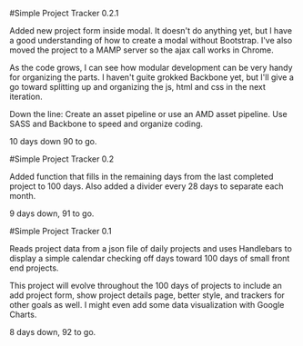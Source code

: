 #Simple Project Tracker 0.2.1

Added new project form inside modal. It doesn't do anything yet, but I have a good understanding of how to create a modal without Bootstrap. I've also moved the project to a MAMP server so the ajax call works in Chrome.

As the code grows, I can see how modular development can be very handy for organizing the parts. I haven't guite grokked Backbone yet, but I'll give a go toward splitting up and organizing the js, html and css in the next iteration.

Down the line:
Create an asset pipeline or use an AMD asset pipeline. 
Use SASS and Backbone to speed and organize coding.

10 days down 90 to go.


#Simple Project Tracker 0.2

Added function that fills in the remaining days from the last completed project to 100 days. Also added a divider every 28 days to separate each month.

9 days down, 91 to go.

#Simple Project Tracker 0.1

Reads project data from a json file of daily projects and uses Handlebars to display a simple calendar checking off days toward 100 days of small front end projects.

This project will evolve throughout the 100 days of projects to include an add project form, show project details page, better style, and trackers for other goals as well. I might even add some data visualization with Google Charts.

8 days down, 92 to go.

